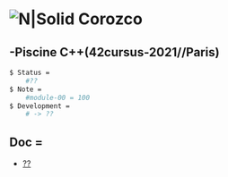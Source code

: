# ![N|Solid](https://i.ibb.co/vsr6w99/original.png) Corozco
## -Piscine C++(42cursus-2021//Paris)

```sh
$ Status =
	#??
$ Note =
	#module-00 = 100
$ Development =
	# -> ??
```

## Doc =
* [??](??)
